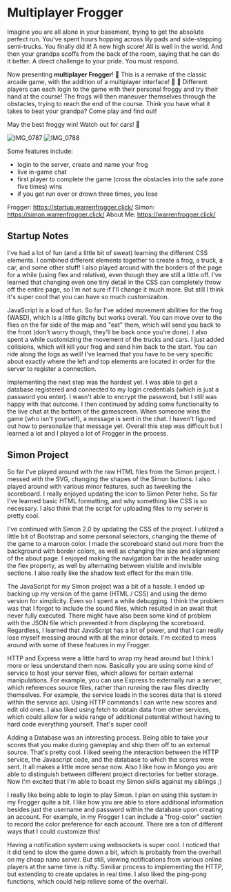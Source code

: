 
 
#  Multiplayer Frogger

Imagine you are all alone in your basement, trying to get the absolute perfect run. You've spent hours hopping across lily pads and side-stepping semi-trucks. You finally did it! A new high score! All is well in the world. And then your grandpa scoffs from the back of the room, saying that he can do it better. A direct challenge to your pride. You must respond.

Now presenting **multiplayer Frogger**! :frog: This is a remake of the classic arcade game, with the addition of a multiplayer interface! :frog: :frog: Different players can each login to the game with their personal froggy and try their hand at the course! The frogs will then maneuver themselves through the obstacles, trying to reach the end of the course. Think you have what it takes to beat your grandpa? Come play and find out!

May the best froggy win! Watch out for cars! 🚙

![IMG_0787](https://user-images.githubusercontent.com/113727042/214997370-7d501060-c900-4892-8bd5-f15e53328c71.jpg)
![IMG_0788](https://user-images.githubusercontent.com/113727042/214997356-4c140b5c-f747-4d7f-896a-a54fcd19ef73.jpg)


Some features include:
* login to the server, create and name your frog
* live in-game chat
* first player to complete the game (cross the obstacles into the safe zone five times) wins
* if you get run over or drown three times, you lose

Frogger: https://startup.warrenfrogger.click/
Simon: https://simon.warrenfrogger.click/
About Me: https://warrenfrogger.click/

## Startup Notes

I've had a lot of fun (and a little bit of sweat) learning the different CSS elements. I combined different elements together to create a frog, a truck, a car, and some other stuff! I also played around with the borders of the page for a while (using flex and relative), even though they are still a little off. I've learned that changing even one tiny detail in the CSS can completely throw off the entire page, so I'm not sure if I'll change it much more. But still I think it's super cool that you can have so much customizaiton.

JavaScript is a load of fun. So far I've added movement abilities for the frog (WASD), which is a little glitchy but works overall. You can move over to the flies on the far side of the map and "eat" them, which will send you back to the front (don't worry though, they'll be back once you're done). I also spent a while customizing the movement of the trucks and cars. I just added collisions, which will kill your frog and send him back to the start. You can ride along the logs as well! I've learned that you have to be very specific about exactly where the left and top elements are located in order for the server to register a connection.

Implementing the next step was the hardest yet. I was able to get a database registered and connected to my login credentials (which is just a password you enter). I wasn't able to encrypt the password, but I still was happy with that outcome. I then continued by adding some functionality to the live chat at the bottom of the gamescreen. When someone wins the game (who isn't yourself), a message is sent in the chat. I haven't figured out how to personalize that message yet. Overall this step was difficult but I learned a lot and I played a lot of Frogger in the process.

## Simon Project

So far I've played around with the raw HTML files from the Simon project. I messed with the SVG, changing the shapes of the Simon buttons. I also played around with various minor features, such as tweeking the scoreboard. I really enjoyed updating the icon to Simon Peter hehe. So far I've learned basic HTML formatting, and why something like CSS is so necessary. I also think that the script for uploading files to my server is pretty cool.

I've continued with Simon 2.0 by updating the CSS of the project. I utilized a little bit of Bootstrap and some personal selectors, changing the theme of the game to a maroon color. I made the scoreboard stand out more from the background with border colors, as well as changing the size and alignment of the about page. I enjoyed making the navigation bar in the header using the flex property, as well by alternating between visible and invisible sections. I also really like the shadow text effect for the main title.

The JavaScript for my Simon project was a bit of a hassle. I ended up backing up my version of the game (HTML / CSS) and using the demo version for simplicity. Even so I spent a while debugging. I think the problem was that I forgot to include the sound files, which resulted in an await that never fully executed. There might have also been some kind of problem with the JSON file which prevented it from displaying the scoreboard. Regardless, I learned that JavaScript has a lot of power, and that I can really lose myself messing around with all the minor details. I'm excited to mess around with some of these features in my Frogger.

HTTP and Express were a little hard to wrap my head around but I think I more or less understand them now. Basically you are using some kind of service to host your server files, which allows for certain external manipulations. For example, you can use Express to externally run a server, which references source files, rather than running the raw files direclty themselves. For example, the service loads in the scores data that is stored within the service api. Using HTTP commands I can write new scores and edit old ones. I also liked using fetch to obtain data from other services, which could allow for a wide range of additional potential without having to hard code everything yourself. That's super cool!

Adding a Database was an interesting process. Being able to take your scores that you make during gameplay and ship them off to an external source. That's pretty cool. I liked seeing the interaction between the HTTP service, the Javascript code, and the database to which the scores were sent. It all makes a little more sense now. Also I like how in Mongo you are able to distinguish between different project directories for better storage. Now I'm excited that I'm able to boast my Simon skills against my siblings ;)

I really like being able to login to play Simon. I plan on using this system in my Frogger quite a bit. I like how you are able to store additional information besides just the username and password within the database upon creating an account. For example, in my Frogger I can include a "frog-color" section to record the color preference for each account. There are a ton of different ways that I could customize this!

Having a notification system using websockets is super cool. I noticed that it did tend to slow the game down a bit, which is probably from the overhall on my cheap nano server. But still, viewing notifications from various online players at the same time is nifty. Similiar process to implementing the HTTP, but extending to create updates in real time. I also liked the ping-pong functions, which could help relieve some of the overhall.

